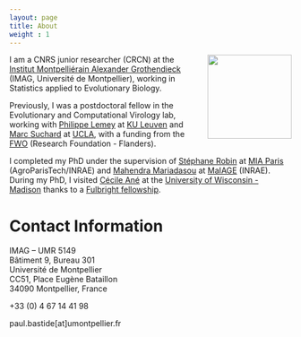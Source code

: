 ```yaml
---
layout: page
title: About
weight : 1
---
```


<img style="float: right; margin: 0px 0px 0px 30px;" width="150" src="{{site.baseurl}}/docs/202208_photo.png"/>

I am a CNRS junior researcher (CRCN) at the [Institut Montpelliérain Alexander Grothendieck](https://imag.umontpellier.fr) (IMAG, Université de Montpellier), working in Statistics applied to Evolutionary Biology.

Previously, I was a postdoctoral fellow in the Evolutionary and Computational Virology lab,
working with [Philippe Lemey](https://rega.kuleuven.be/cev/ecv) at [KU Leuven](https://www.kuleuven.be/english/) and [Marc Suchard](https://suchard-group.github.io/) at [UCLA](http://www.ucla.edu/), with a funding from the [FWO](https://www.fwo.be/en/fellowships-funding/postdoctoral-fellowships/junior-postdoctoral-fellowship/) (Research Foundation - Flanders).  

I completed my PhD under the supervision of [Stéphane Robin](https://sites.google.com/view/srobin-lpsm/accueil)
at [MIA Paris](https://mia-ps.inrae.fr/) (AgroParisTech/INRAE)
and [Mahendra Mariadasou](https://mahendra-mariadassou.github.io/) at [MaIAGE](https://maiage.inrae.fr/) (INRAE).  
During my PhD, I visited [Cécile Ané](http://www.stat.wisc.edu/~ane/)
at the [University of Wisconsin - Madison](http://www.wisc.edu/)
thanks to a [Fulbright fellowship](http://fulbright-france.org).
  
  
# Contact Information

IMAG – UMR 5149  
Bâtiment 9, Bureau 301  
Université de Montpellier  
CC51, Place Eugène Bataillon  
34090 Montpellier, France  

+33 (0) 4 67 14 41 98  

paul.bastide[at]umontpellier.fr  
